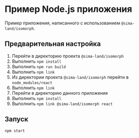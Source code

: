 # Пример Node.js приложения

Пример приложения, написанного с использованием `@sima-land/isomorph`.

## Предварительная настройка

1. Перейти в директорию проекта `@sima-land/isomorph`
1. Выполнить `npm install`
1. Выполнить `npm run build`
1. Выполнить `npm link`
1. Из директории проекта `@sima-land/isomorph` перейти в `node_modules/react`
1. Выполнить `npm link`
1. Перейти в директорию данного приложения
1. Выполнить `npm install`
1. Выполнить `npm link @sima-land/isomorph react`

## Запуск

```bash
npm start
```
